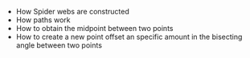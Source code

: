 - How Spider webs are constructed
- How paths work
- How to obtain the midpoint between two points
- How to create a new point offset an specific amount in the bisecting angle between two points